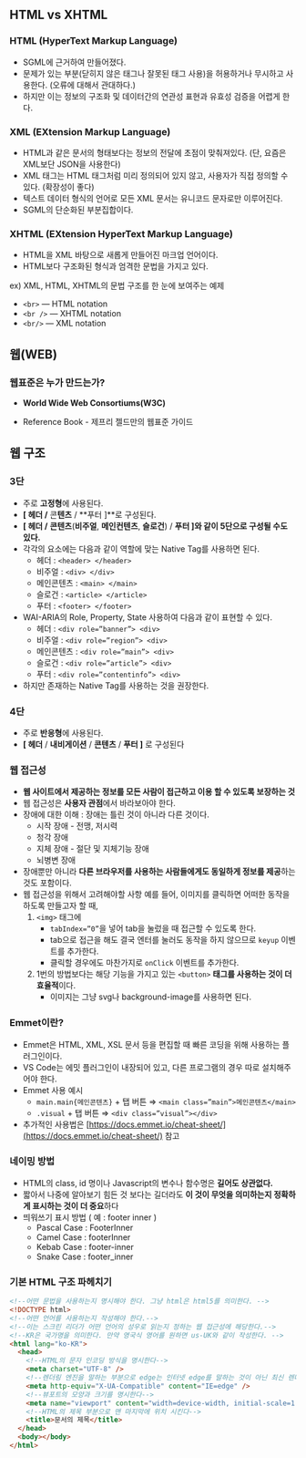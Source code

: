 ## HTML vs XHTML

### HTML (HyperText Markup Language)

- SGML에 근거하여 만들어졌다.
- 문제가 있는 부분(닫히지 않은 태그나 잘못된 태그 사용)을 허용하거나 무시하고 사용한다. (오류에 대해서 관대하다.)
- 하지만 이는 정보의 구조화 및 데이터간의 연관성 표현과 유효성 검증을 어렵게 한다.

### XML (EXtension Markup Language)

- HTML과 같은 문서의 형태보다는 정보의 전달에 초점이 맞춰져있다.
  (단, 요즘은 XML보단 JSON을 사용한다)
- XML 태그는 HTML 태그처럼 미리 정의되어 있지 않고, 사용자가 직접 정의할 수 있다. (확장성이 좋다)
- 텍스트 데이터 형식의 언어로 모든 XML 문서는 유니코드 문자로만 이루어진다.
- SGML의 단순화된 부분집합이다.

### XHTML (EXtension HyperText Markup Language)

- HTML을 XML 바탕으로 새롭게 만들어진 마크업 언어이다.
- HTML보다 구조화된 형식과 엄격한 문법을 가지고 있다.

ex) XML, HTML, XHTML의 문법 구조를 한 눈에 보여주는 예제

- `<br>` — HTML notation
- `<br />` — XHTML notation
- `<br/>` — XML notation

## 웹(WEB)

### 웹표준은 누가 만드는가?

- **World Wide Web Consortiums(W3C)**

- Reference Book - 제프리 젤드만의 웹표준 가이드

## 웹 구조

### 3단

- 주로 **고정형**에 사용된다.
- **[ 헤더 /** 콘**텐츠** / **푸터 ]**로 구성된다.
- **[ 헤더 /** **콘텐츠**(**비주얼**, **메인컨텐츠**, **슬로건**) / **푸터 ]와 같이 5단으로 구성될 수도 있다.**
- 각각의 요소에는 다음과 같이 역할에 맞는 Native Tag를 사용하면 된다.
  - 헤더 : `<header> </header>`
  - 비주얼 : `<div> </div>`
  - 메인콘텐츠 : `<main> </main>`
  - 슬로건 : `<article> </article>`
  - 푸터 : `<footer> </footer>`
- WAI-ARIA의 Role, Property, State 사용하여 다음과 같이 표현할 수 있다.
  - 헤더 : `<div role=”banner”> <div>`
  - 비주얼 : `<div role=”region”> <div>`
  - 메인콘텐츠 : `<div role=”main”> <div>`
  - 슬로건 : `<div role=”article”> <div>`
  - 푸터 : `<div role=”contentinfo”> <div>`
- 하지만 존재하는 Native Tag를 사용하는 것을 권장한다.

### 4단

- 주로 **반응형**에 사용된다.
- **[ 헤더** / **내비게이션** / **콘텐츠** / **푸터 ]** 로 구성된다

### 웹 접근성

- **웹 사이트에서 제공하는 정보를 모든 사람이 접근하고 이용 할 수 있도록 보장하는 것**
- 웹 접근성은 **사용자 관점**에서 바라보아야 한다.
- 장애에 대한 이해 : 장애는 틀린 것이 아니라 다른 것이다.
  - 시작 장애 - 전맹, 저시력
  - 청각 장애
  - 지체 장애 - 절단 및 지체기능 장애
  - 뇌병변 장애
- 장애뿐만 아니라 **다른 브라우저를 사용하는 사람들에게도 동일하게 정보를 제공**하는 것도 포함이다.
- 웹 접근성을 위해서 고려해야할 사항
  예를 들어, 이미지를 클릭하면 어떠한 동작을 하도록 만들고자 할 때,
  1. `<img>` 태그에
     - `tabIndex=”0”`을 넣어 tab을 눌렀을 때 접근할 수 있도록 한다.
     - tab으로 접근을 해도 결국 엔터를 눌러도 동작을 하지 않으므로 `keyup` 이벤트를 추가한다.
     - 클릭할 경우에도 마찬가지로 `onClick` 이벤트를 추가한다.
  2. 1번의 방법보다는 해당 기능을 가지고 있는 `<button>` **태그를 사용하는 것이 더 효율적**이다.
     - 이미지는 그냥 svg나 background-image를 사용하면 된다.

### Emmet이란?

- Emmet은 HTML, XML, XSL 문서 등을 편집할 때 빠른 코딩을 위해 사용하는 플러그인이다.
- VS Code는 에밋 플러그인이 내장되어 있고, 다른 프로그램의 경우 따로 설치해주어야 한다.
- Emmet 사용 예시
  - `main.main{메인콘텐츠}` + 탭 버튼 ⇒ `<main class=”main”>메인콘텐츠</main>`
  - `.visual` + 탭 버튼 ⇒ `<div class=”visual”></div>`
- 추가적인 사용법은 [https://docs.emmet.io/cheat-sheet/](https://docs.emmet.io/cheat-sheet/) 참고

### 네이밍 방법

- HTML의 class, id 명이나 Javascript의 변수나 함수명은 **길어도 상관없다.**
- 짧아서 나중에 알아보기 힘든 것 보다는 길더라도 **이 것이 무엇을 의미하는지 정확하게 표시하는 것이 더 중요**하다
- 띄워쓰기 표시 방법 ( 예 : footer inner )
  - Pascal Case : FooterInner
  - Camel Case : footerInner
  - Kebab Case : footer-inner
  - Snake Case : footer_inner

### 기본 HTML 구조 파헤치기

```html
<!--어떤 문법을 사용하는지 명시해야 한다. 그냥 html은 html5를 의미한다. -->
<!DOCTYPE html>
<!--어떤 언어를 사용하는지 작성해야 한다.-->
<!--이는 스크린 리더가 어떤 언어의 성우로 읽는지 정하는 웹 접근성에 해당한다.-->
<!--KR은 국가명을 의미한다. 만약 영국식 영어를 원하면 us-UK와 같이 작성한다. -->
<html lang="ko-KR">
  <head>
    <!--HTML의 문자 인코딩 방식을 명시한다-->
    <meta charset="UTF-8" />
    <!--렌더링 엔진을 말하는 부분으로 edge는 인터넷 edge를 말하는 것이 아닌 최신 렌더링 엔진 실행하는 것을 말한다-->
    <meta http-equiv="X-UA-Compatible" content="IE=edge" />
    <!--뷰포트의 모양과 크기를 명시한다-->
    <meta name="viewport" content="width=device-width, initial-scale=1.0" />
    <!--HTML의 제목 부분으로 맨 마지막에 위치 시킨다-->
    <title>문서의 제목</title>
  </head>
  <body></body>
</html>
```
